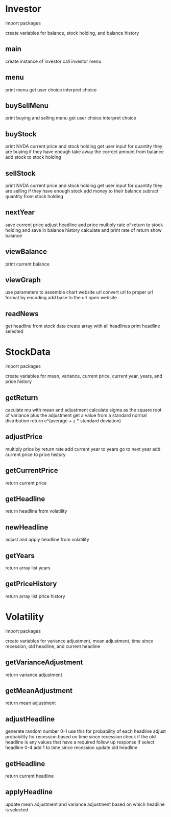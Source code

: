 # Investor

import packages

create variables for balance, stock holding, and balance history

## main
create instance of investor
call investor menu

## menu
print menu
get user choice
interpret choice

## buySellMenu
print buying and selling menu
get user choice
interpret choice

## buyStock
print NVDA current price and stock holding
get user input for quantity they are buying
if they have enough
    take away the correct amount from balance
    add stock to stock holding

## sellStock
print NVDA current price and stock holding
get user input for quantity they are selling
if they have enough stock
    add money to their balance
    subract quantity from stock holding

## nextYear
save current price
adjust headline and price
multiply rate of return to stock holding and save in balance history
calculate and print rate of return
show balance

## viewBalance
print current balance

## viewGraph
use parameters to assemble chart website url
convert url to proper url format by encoding
add base to the url
open website

## readNews
get headline from stock data
create array with all headlines
print headline selected

# StockData

import packages

create variables for mean, variance, current price, current year, years, and price history

## getReturn
caculate mu with mean and adjustment
calculate sigma as the square root of variance plus the adjustment
get a value from a standard normal distribution
return e^(average + z * standard deviation)

## adjustPrice
multiply price by return rate
add current year to years
go to next year
add current price to price history

## getCurrentPrice
return current price

## getHeadline
return headline from volatility

## newHeadline
adjust and apply headline from volatility

## getYears
return array list years

## getPriceHistory
return array list price history

# Volatility

import packages

create variables for variance adjustment, mean adjustment, time since recession, old headline, and current headline

## getVarianceAdjustment
return variance adjustment

## getMeanAdjustment
return mean adjustment

## adjustHeadline
generate random number 0-1
use this for probability of each headline
adjust probability for recession based on time since recession
check if the old headline is any values that have a required follow up response
if select headline 0-4
add 1 to time since recession
update old headline

## getHeadline
return current headline

## applyHeadline
update mean adjustment and variance adjustment based on which headline is selected
